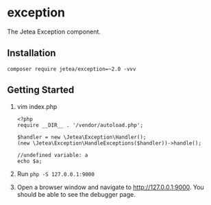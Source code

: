 # exception
The Jetea Exception component.

## Installation

```
composer require jetea/exception=~2.0 -vvv
```

## Getting Started

1. vim index.php

   ```
   <?php
   require __DIR__ . '/vendor/autoload.php';
   
   $handler = new \Jetea\Exception\Handler();
   (new \Jetea\Exception\HandleExceptions($handler))->handle();
   
   //undefined variable: a
   echo $a;
   ```

1. Run `php -S 127.0.0.1:9000`

1. Open a browser window and navigate to http://127.0.0.1:9000. You should be able to see the debugger page.

